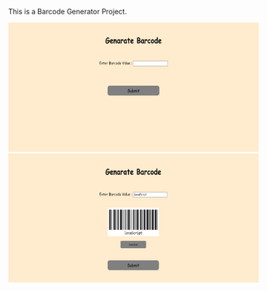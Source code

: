 This is a Barcode Generator Project.

<img src="./screenshot_7.png" width="600" height="260" />
<br />

<img src="./screenshot_8.png" width="600" height="260" />
<br />